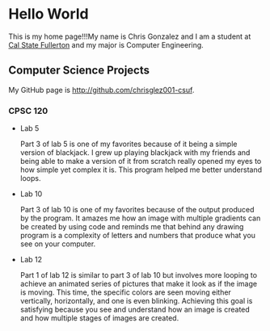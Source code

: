 # Hello World

This is my home page!!!My name is Chris Gonzalez and I am a student at [Cal State Fullerton](http://www.fullerton.edu/) and my major is Computer Engineering.

## Computer Science Projects

My GitHub page is http://github.com/chrisglez001-csuf.

### CPSC 120

* Lab 5

    Part 3 of lab 5 is one of my favorites because of it being a simple
    version of blackjack. I grew up playing blackjack with my friends and
    being able to make a version of it from scratch really opened my eyes to
    how simple yet complex it is. This program helped me better understand
    loops.

* Lab 10

    Part 3 of lab 10 is one of my favorites because of the output produced by
    the program. It amazes me how an image with multiple gradients can be
    created by using code and reminds me that behind any drawing program is a
    complexity of letters and numbers that produce what you see on your
    computer.

* Lab 12

    Part 1 of lab 12 is similar to part 3 of lab 10 but involves more looping
    to achieve an animated series of pictures that make it look as if the
    image is moving. This time, the specific colors are seen moving either
    vertically, horizontally, and one is even blinking. Achieving this goal is
    satisfying because you see and understand how an image is created and how
    multiple stages of images are created.
